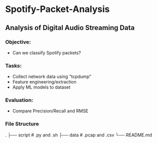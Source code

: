 # Spotify-Packet-Analysis

## Analysis of Digital Audio Streaming Data
### Objective:
- Can we classify Spotify packets?

### Tasks:
- Collect network data using “tcpdump”
- Feature engineering/extraction
- Apply ML models to dataset

### Evaluation:
- Compare Precision/Recall and RMSE

### File Structure
.
├── script                  # .py and .sh 
├── data                    # .pcap and .csv
└── README.md